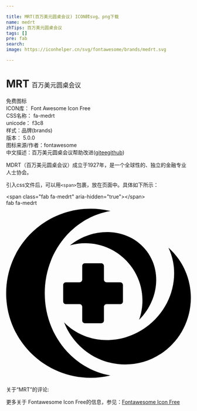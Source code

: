 ```yaml
---

title: MRT(百万美元圆桌会议) ICON转svg、png下载
name: medrt
zhTips: 百万美元圆桌会议
tags: []
pre: fab
search: 
image: https://iconhelper.cn/svg/fontawesome/brands/medrt.svg

---
```


# MRT  <small style="font-size: 60%;font-weight: 100">百万美元圆桌会议</small>


<div class="detail-page">
<p>
<span><span class="badge-success badge">免费图标</span> </span>
<br/>
<span>
ICON库：
<span class="badge-secondary badge">Font Awesome Icon Free</span> 
</span>
<br/>
<span>
CSS名称：
<span class="badge-secondary badge">fa-medrt</span> 
</span>
<br/>
<span>
unicode：
<span class="badge-secondary badge">f3c8</span> 
<copy-btn content='f3c8' btn-title=""></copy-btn>
<copy-btn :content='String.fromCodePoint(parseInt("f3c8", 16))' btn-title="复制U"></copy-btn>
</span><br/><span>样式：<span class="badge-light badge">品牌(brands)</span></span>
<br/>
<span>
版本：
<span class="badge-secondary badge">5.0.0</span> 
</span>
<br/>
<span>图标来源/作者：<span class="badge-light badge">fontawesome</span></span> 
<br/>
<span class="zh-detail">中文描述：<span class="badge-primary badge">百万美元圆桌会议</span><span class="help-link"><span>帮助改进</span>(<a href="https://gitee.com/liuwave/icon-helper/edit/master/json/fontawesome/brands/medrt.json" target="_blank" rel="noopener noreferrer">gitee</a><a href="https://github.com/liuwave/icon-helper/edit/master/json/fontawesome/brands/medrt.json" target="_blank" rel="noopener noreferrer">github</a></span>)</span><br/>
</p>
</div><div class="description description alert alert-light">MDRT（百万美元圆桌会议）成立于1927年，是一个全球性的、独立的金融专业人士协会。</div>
<div class="alert alert-dark">
  <i class="fab fa-medrt fa-xs"></i>
  <i class="fab fa-medrt fa-sm"></i>
  <i class="fab fa-medrt fa-lg"></i>
  <i class="fab fa-medrt fa-2x"></i>
  <i class="fab fa-medrt fa-3x"></i>
  <i class="fab fa-medrt fa-5x"></i>
  <i class="fab fa-medrt fa-7x"></i>
</div>
<div>
  <p>引入css文件后，可以用<code>&lt;span&gt;</code>包裹，放在页面中。具体如下所示：    
  </p>
  <div class="alert alert-primary" style="font-size: 14px">
    &lt;span class="fab fa-medrt" aria-hidden="true"&gt;&lt;/span&gt;
    <copy-btn content='<span class="fab fa-medrt" aria-hidden="true"></span>'></copy-btn>
  </div>
  <div class="alert alert-secondary">
    <i class="fab fa-medrt"
    style="font-size: 24px"
    aria-hidden="true"></i> fab fa-medrt
    <copy-btn content="fab fa-medrt" btn-title="复制图标名称"></copy-btn>
  </div>
</div>
<div id="svg" class="svg-wrap">
<svg xmlns="http://www.w3.org/2000/svg" viewBox="0 0 544 512"><path d="M113.7 256c0 121.8 83.9 222.8 193.5 241.1-18.7 4.5-38.2 6.9-58.2 6.9C111.4 504 0 393 0 256S111.4 8 248.9 8c20.1 0 39.6 2.4 58.2 6.9C197.5 33.2 113.7 134.2 113.7 256m297.4 100.3c-77.7 55.4-179.6 47.5-240.4-14.6 5.5 14.1 12.7 27.7 21.7 40.5 61.6 88.2 182.4 109.3 269.7 47 87.3-62.3 108.1-184.3 46.5-272.6-9-12.9-19.3-24.3-30.5-34.2 37.4 78.8 10.7 178.5-67 233.9m-218.8-244c-1.4 1-2.7 2.1-4 3.1 64.3-17.8 135.9 4 178.9 60.5 35.7 47 42.9 106.6 24.4 158 56.7-56.2 67.6-142.1 22.3-201.8-50-65.5-149.1-74.4-221.6-19.8M296 224c-4.4 0-8-3.6-8-8v-40c0-4.4-3.6-8-8-8h-48c-4.4 0-8 3.6-8 8v40c0 4.4-3.6 8-8 8h-40c-4.4 0-8 3.6-8 8v48c0 4.4 3.6 8 8 8h40c4.4 0 8 3.6 8 8v40c0 4.4 3.6 8 8 8h48c4.4 0 8-3.6 8-8v-40c0-4.4 3.6-8 8-8h40c4.4 0 8-3.6 8-8v-48c0-4.4-3.6-8-8-8h-40z"/></svg>
</div>
<detail full-name='fa-medrt'></detail>
<div>
<p>关于“MRT”的评论:</p>
</div>
<Vssue title="关于“MRT”的评论" ></Vssue>    
<div><p>更多关于  Fontawesome Icon Free的信息，参见：<a target="_blank" href="https://iconhelper.cn/fontawesome.html">Fontawesome Icon Free</a>
</p></div>
